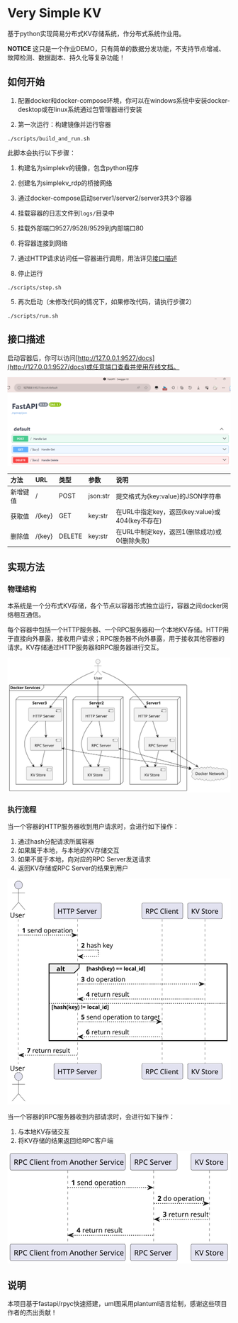 # Very Simple KV

基于python实现简易分布式KV存储系统，作分布式系统作业用。

**NOTICE** 这只是一个作业DEMO，只有简单的数据分发功能，不支持节点增减、故障检测、数据副本、持久化等复杂功能！

## 如何开始

1. 配置docker和docker-compose环境，你可以在windows系统中安装docker-desktop或在linux系统通过包管理器进行安装

2. 第一次运行：构建镜像并运行容器
```shell
./scripts/build_and_run.sh
```
此脚本会执行以下步骤：
   1. 构建名为simplekv的镜像，包含python程序
   2. 创建名为simplekv_rdp的桥接网络
   3. 通过docker-compose启动server1/server2/server3共3个容器
   4. 挂载容器的日志文件到`logs/`目录中
   5. 挂载外部端口9527/9528/9529到内部端口80
   6. 将容器连接到网络

3. 通过HTTP请求访问任一容器进行调用，用法详见[接口描述](#2.1)

4. 停止运行
```shell
./scripts/stop.sh
```

5. 再次启动（未修改代码的情况下，如果修改代码，请执行步骤2）
```shell
./scripts/run.sh
```

## <h2 id="2.1">接口描述</h2>

启动容器后，你可以访问[http://127.0.0.1:9527/docs](http://127.0.0.1:9527/docs)或任意端口查看并使用在线文档。

![在线文档](examples/api-doc.png)

| 方法     | URL    | 类型   | 参数     | 说明                                            |
| :------- | :----- | :----- | :------- | :---------------------------------------------- |
| 新增键值 | /      | POST   | json:str | 提交格式为{key:value}的JSON字符串               |
| 获取值   | /{key} | GET    | key:str  | 在URL中指定key，返回{key:value}或404(key不存在) |
| 删除值   | /{key} | DELETE | key:str  | 在URL中制定key，返回1(删除成功)或0(删除失败)    |

## 实现方法

### 物理结构

本系统是一个分布式KV存储，各个节点以容器形式独立运行，容器之间docker网络相互通信。

每个容器中包括一个HTTP服务器、一个RPC服务器和一个本地KV存储。HTTP用于直接向外暴露，接收用户请求；RPC服务器不向外暴露，用于接收其他容器的请求。KV存储通过HTTP服务器和RPC服务器进行交互。

![逻辑结构](examples/逻辑结构.svg)

### 执行流程

当一个容器的HTTP服务器收到用户请求时，会进行如下操作：
1. 通过hash分配请求所属容器
2. 如果属于本地，与本地的KV存储交互
3. 如果不属于本地，向对应的RPC Server发送请求
4. 返回KV存储或RPC Server的结果到用户

![接收HTTP](examples/接收http流程.svg)

当一个容器的RPC服务器收到内部请求时，会进行如下操作：
1. 与本地KV存储交互
2. 将KV存储的结果返回给RPC客户端

![接收RPC](examples/接收rpc流程.svg)

## 说明

本项目基于fastapi/rpyc快速搭建，uml图采用plantuml语言绘制，感谢这些项目作者的杰出贡献！